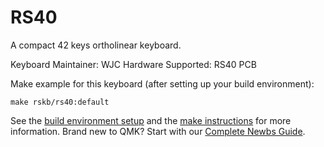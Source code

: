 RS40
===

A compact 42 keys ortholinear keyboard.

Keyboard Maintainer: WJC 
Hardware Supported: RS40 PCB  

Make example for this keyboard (after setting up your build environment):

    make rskb/rs40:default

See the [build environment setup](https://docs.qmk.fm/#/getting_started_build_tools) and the [make instructions](https://docs.qmk.fm/#/getting_started_make_guide) for more information. Brand new to QMK? Start with our [Complete Newbs Guide](https://docs.qmk.fm/#/newbs).
